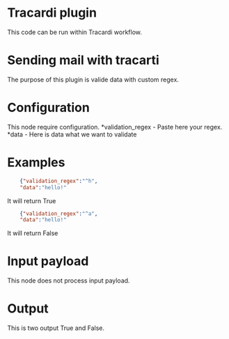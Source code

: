 # Tracardi plugin

This code can be run within Tracardi workflow.

# Sending mail with tracarti

The purpose of this plugin is valide data with custom regex. 


# Configuration

This node require configuration.
*validation_regex - Paste here your regex. 
*data - Here is data what we want to validate

# Examples
```json
    {"validation_regex":"^h",
    "data":"hello!"


```
It will return True
```json
    {"validation_regex":"^a",
    "data":"hello!"


```
It will return False

# Input payload
This node does not process input payload.

# Output

This is two output True and False.

